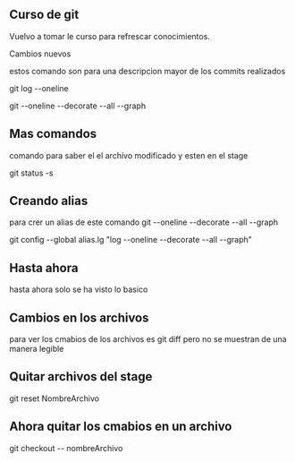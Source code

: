 ## Curso de git 

Vuelvo a tomar le curso para refrescar conocimientos.

Cambios nuevos

estos comando son para una descripcion mayor de los commits realizados

git log --oneline

git --oneline --decorate --all --graph

## Mas comandos

comando para saber el el archivo modificado y esten en el stage

git status -s

## Creando alias
para crer un alias de este comando git --oneline --decorate --all --graph

git config --global alias.lg "log --oneline --decorate --all --graph"

## Hasta ahora
hasta ahora solo se ha visto lo basico

## Cambios en los archivos
para ver los cmabios de los archivos es git diff
pero no se muestran de una manera legible

## Quitar archivos del stage

git reset NombreArchivo

## Ahora quitar los cmabios en un archivo

git checkout -- nombreArchivo